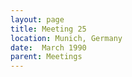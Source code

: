 ```yaml
---
layout: page
title: Meeting 25
location: Munich, Germany
date:  March 1990
parent: Meetings
---
```

